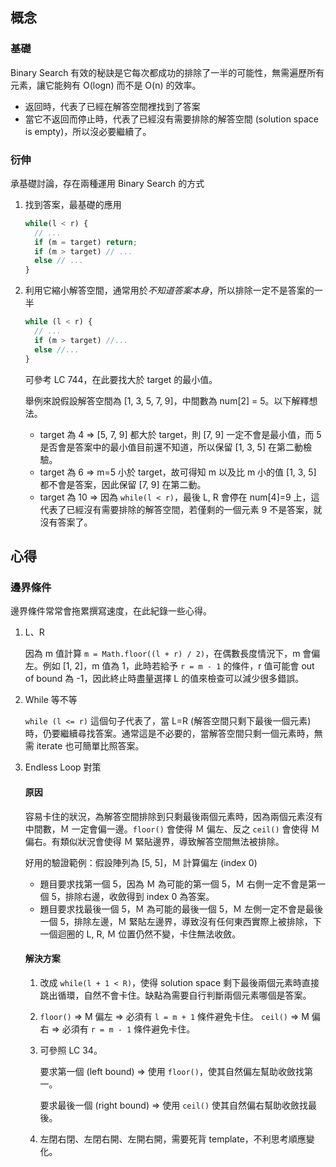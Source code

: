 ## 概念
### 基礎
Binary Search 有效的秘訣是它每次都成功的排除了一半的可能性，無需遍歷所有元素，讓它能夠有 O(logn) 而不是 O(n) 的效率。
- 返回時，代表了已經在解答空間裡找到了答案
- 當它不返回而停止時，代表了已經沒有需要排除的解答空間 (solution space is empty)，所以沒必要繼續了。

### 衍伸
承基礎討論，存在兩種運用 Binary Search 的方式
1. 找到答案，最基礎的應用

    ```js
    while(l < r) {
      // ...
      if (m = target) return;
      if (m > target) // ...
      else // ...
    }

    ```

2. 利用它縮小解答空間，通常用於*不知道答案本身*，所以排除一定不是答案的一半

    ```js
    while (l < r) {
      // ...
      if (m > target) //...
      else //...
    }
    ```
    可參考 LC 744，在此要找大於 target 的最小值。

    舉例來說假設解答空間為 [1, 3, 5, 7, 9]，中間數為 num[2] = 5。以下解釋想法。

    - target 為 4 => [5, 7, 9] 都大於 target，則 [7, 9] 一定不會是最小值，而 5 是否會是答案中的最小值目前還不知道，所以保留 [1, 3, 5] 在第二動檢驗。
    - target 為 6 => m=5 小於 target，故可得知 m 以及比 m 小的值 [1, 3, 5] 都不會是答案，因此保留 [7, 9] 在第二動。
    - target 為 10 => 因為 `while(l < r)`，最後 L, R 會停在 num[4]=9 上，這代表了已經沒有需要排除的解答空間，若僅剩的一個元素 9 不是答案，就沒有答案了。

## 心得
### 邊界條件
邊界條件常常會拖累撰寫速度，在此紀錄一些心得。

1. L、R

    因為 m 值計算 `m = Math.floor((l + r) / 2)`，在偶數長度情況下，m 會偏左。例如 [1, 2]，m 值為 1，此時若給予 `r = m - 1` 的條件，r 值可能會 out of bound 為 -1，因此終止時盡量選擇 L 的值來檢查可以減少很多錯誤。

2. While 等不等

    `while (l <= r)` 這個句子代表了，當 L=R (解答空間只剩下最後一個元素) 時，仍要繼續尋找答案。通常這是不必要的，當解答空間只剩一個元素時，無需 iterate 也可簡單比照答案。

3. Endless Loop 對策

    #### 原因
    容易卡住的狀況，為解答空間排除到只剩最後兩個元素時，因為兩個元素沒有中間數，Ｍ 一定會偏一邊。`floor()` 會使得 Ｍ 偏左、反之 `ceil()` 會使得 Ｍ 偏右。有類似狀況會使得 Ｍ 緊貼邊界，導致解答空間無法被排除。

    好用的驗證範例：假設陣列為 [5, 5]，Ｍ 計算偏左 (index 0)
    - 題目要求找第一個 5，因為 Ｍ 為可能的第一個 5，Ｍ 右側一定不會是第一個 5，排除右邊，收斂得到 index 0 為答案。
    - 題目要求找最後一個 5，Ｍ 為可能的最後一個 5，Ｍ 左側一定不會是最後一個 5，排除左邊，Ｍ 緊貼左邊界，導致沒有任何東西實際上被排除，下一個迴圈的 L, R, Ｍ 位置仍然不變，卡住無法收斂。

    #### 解決方案
    1. 改成 `while(l + 1 < R)`，使得 solution space 剩下最後兩個元素時直接跳出循環，自然不會卡住。缺點為需要自行判斷兩個元素哪個是答案。
    
    2. `floor()` => M 偏左 => 必須有 `l = m + 1` 條件避免卡住。
    `ceil()` => M 偏右 => 必須有 `r = m - 1` 條件避免卡住。
    
    3. 可參照 LC 34。
    
        要求第一個 (left bound) => 使用 `floor()`，使其自然偏左幫助收斂找第一。

        要求最後一個 (right bound) => 使用 `ceil()` 使其自然偏右幫助收斂找最後。
        
    4. 左閉右閉、左閉右開、左開右開，需要死背 template，不利思考順應變化。
